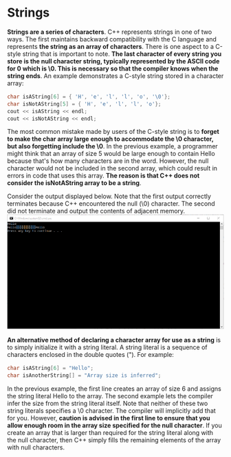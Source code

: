 # Strings

**Strings are a series of characters**. C++ represents strings in one of two ways. 
The first maintains backward compatibility with the C language and represents **the string as an array of characters**.
There is one aspect to a C-style string that is important to note. **The last character of every string you 
store is the null character string, typically represented by the ASCII code for 0 which is \0.
This is necessary so that the compiler knows when the string ends**. An example demonstrates
a C-style string stored in a character array:
```cpp
char isAString[6] = { 'H', 'e', 'l', 'l', 'o', '\0'}; 
char isNotAString[5] = { 'H', 'e', 'l', 'l', 'o'}; 
cout << isAString << endl; 
cout << isNotAString << endl;
```
The most common mistake made by users of the C-style string is to 
**forget to make the char array large enough to accommodate the \0 character,
but also forgetting include the \0**. In the previous example, a programmer might think that an array
of size 5 would be large enough to contain Hello because that's how many characters are in the word.
However, the null character would not be included in the second array, which could result in errors 
in code that uses this array. **The reason is that C++ does not consider the isNotAString array to be a string**.

Consider the output displayed below. Note that the first output 
correctly terminates because C++ encountered the null (\0) character. 
The second did not terminate and output the contents of adjacent memory.
![alt text](https://github.com/mike711028/Intro_to_Cpp/blob/master/StringOutput.PNG)

**An alternative method of declaring a character array for use as a string** is
to simply initialize it with a string literal. A string literal is a sequence of characters 
enclosed in the double quotes ("). For example:
```cpp
char isAString[6] = "Hello"; 
char isAnotherString[] = "Array size is inferred";
```
In the previous example, the first line creates an array of size 6 and assigns the string
literal Hello to the array. The second example lets the compiler infer the size from the string literal itself.
Note that neither of these two string literals specifies a \0 character. The compiler will implicitly
add that for you. However, **caution is advised in the first line to ensure that you allow enough room in the 
array size specified for the null character**. If you create an array that is larger than required
for the string literal along with the null character, then C++ simply fills the remaining
elements of the array with null characters.


